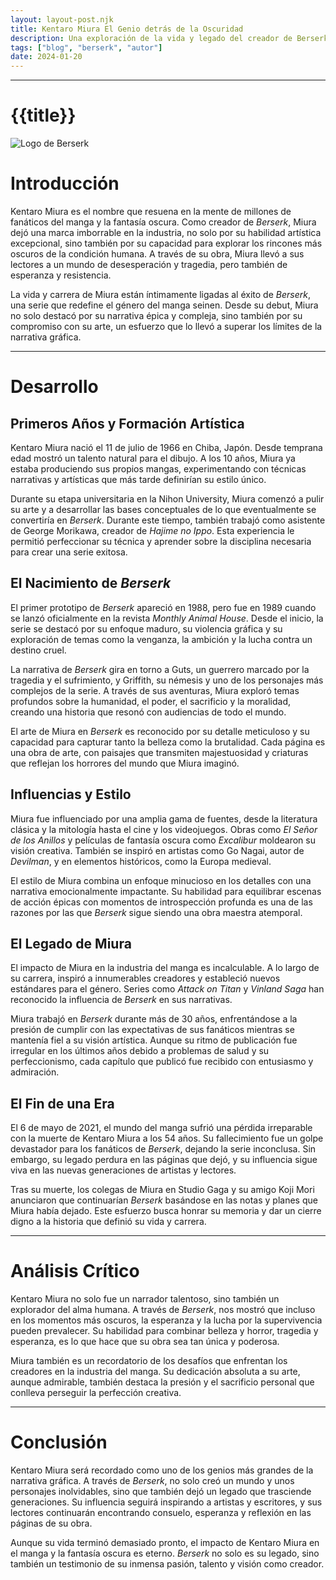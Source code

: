 ```yaml
---
layout: layout-post.njk
title: Kentaro Miura El Genio detrás de la Oscuridad
description: Una exploración de la vida y legado del creador de Berserk
tags: ["blog", "berserk", "autor"]
date: 2024-01-20
---
```

---

# {{title}}
![Logo de Berserk](/img/miura.jpeg)

# Introducción

Kentaro Miura es el nombre que resuena en la mente de millones de fanáticos del manga y la fantasía oscura. Como creador de *Berserk*, Miura dejó una marca imborrable en la industria, no solo por su habilidad artística excepcional, sino también por su capacidad para explorar los rincones más oscuros de la condición humana. A través de su obra, Miura llevó a sus lectores a un mundo de desesperación y tragedia, pero también de esperanza y resistencia.

La vida y carrera de Miura están íntimamente ligadas al éxito de *Berserk*, una serie que redefine el género del manga seinen. Desde su debut, Miura no solo destacó por su narrativa épica y compleja, sino también por su compromiso con su arte, un esfuerzo que lo llevó a superar los límites de la narrativa gráfica.

---

# Desarrollo

## Primeros Años y Formación Artística

Kentaro Miura nació el 11 de julio de 1966 en Chiba, Japón. Desde temprana edad mostró un talento natural para el dibujo. A los 10 años, Miura ya estaba produciendo sus propios mangas, experimentando con técnicas narrativas y artísticas que más tarde definirían su estilo único.

Durante su etapa universitaria en la Nihon University, Miura comenzó a pulir su arte y a desarrollar las bases conceptuales de lo que eventualmente se convertiría en *Berserk*. Durante este tiempo, también trabajó como asistente de George Morikawa, creador de *Hajime no Ippo*. Esta experiencia le permitió perfeccionar su técnica y aprender sobre la disciplina necesaria para crear una serie exitosa.

## El Nacimiento de *Berserk*

El primer prototipo de *Berserk* apareció en 1988, pero fue en 1989 cuando se lanzó oficialmente en la revista *Monthly Animal House*. Desde el inicio, la serie se destacó por su enfoque maduro, su violencia gráfica y su exploración de temas como la venganza, la ambición y la lucha contra un destino cruel. 

La narrativa de *Berserk* gira en torno a Guts, un guerrero marcado por la tragedia y el sufrimiento, y Griffith, su némesis y uno de los personajes más complejos de la serie. A través de sus aventuras, Miura exploró temas profundos sobre la humanidad, el poder, el sacrificio y la moralidad, creando una historia que resonó con audiencias de todo el mundo.

El arte de Miura en *Berserk* es reconocido por su detalle meticuloso y su capacidad para capturar tanto la belleza como la brutalidad. Cada página es una obra de arte, con paisajes que transmiten majestuosidad y criaturas que reflejan los horrores del mundo que Miura imaginó.

## Influencias y Estilo

Miura fue influenciado por una amplia gama de fuentes, desde la literatura clásica y la mitología hasta el cine y los videojuegos. Obras como *El Señor de los Anillos* y películas de fantasía oscura como *Excalibur* moldearon su visión creativa. También se inspiró en artistas como Go Nagai, autor de *Devilman*, y en elementos históricos, como la Europa medieval.

El estilo de Miura combina un enfoque minucioso en los detalles con una narrativa emocionalmente impactante. Su habilidad para equilibrar escenas de acción épicas con momentos de introspección profunda es una de las razones por las que *Berserk* sigue siendo una obra maestra atemporal.

## El Legado de Miura

El impacto de Miura en la industria del manga es incalculable. A lo largo de su carrera, inspiró a innumerables creadores y estableció nuevos estándares para el género. Series como *Attack on Titan* y *Vinland Saga* han reconocido la influencia de *Berserk* en sus narrativas.

Miura trabajó en *Berserk* durante más de 30 años, enfrentándose a la presión de cumplir con las expectativas de sus fanáticos mientras se mantenía fiel a su visión artística. Aunque su ritmo de publicación fue irregular en los últimos años debido a problemas de salud y su perfeccionismo, cada capítulo que publicó fue recibido con entusiasmo y admiración.

## El Fin de una Era

El 6 de mayo de 2021, el mundo del manga sufrió una pérdida irreparable con la muerte de Kentaro Miura a los 54 años. Su fallecimiento fue un golpe devastador para los fanáticos de *Berserk*, dejando la serie inconclusa. Sin embargo, su legado perdura en las páginas que dejó, y su influencia sigue viva en las nuevas generaciones de artistas y lectores.

Tras su muerte, los colegas de Miura en Studio Gaga y su amigo Koji Mori anunciaron que continuarían *Berserk* basándose en las notas y planes que Miura había dejado. Este esfuerzo busca honrar su memoria y dar un cierre digno a la historia que definió su vida y carrera.

---

# Análisis Crítico

Kentaro Miura no solo fue un narrador talentoso, sino también un explorador del alma humana. A través de *Berserk*, nos mostró que incluso en los momentos más oscuros, la esperanza y la lucha por la supervivencia pueden prevalecer. Su habilidad para combinar belleza y horror, tragedia y esperanza, es lo que hace que su obra sea tan única y poderosa.

Miura también es un recordatorio de los desafíos que enfrentan los creadores en la industria del manga. Su dedicación absoluta a su arte, aunque admirable, también destaca la presión y el sacrificio personal que conlleva perseguir la perfección creativa.

---

# Conclusión

Kentaro Miura será recordado como uno de los genios más grandes de la narrativa gráfica. A través de *Berserk*, no solo creó un mundo y unos personajes inolvidables, sino que también dejó un legado que trasciende generaciones. Su influencia seguirá inspirando a artistas y escritores, y sus lectores continuarán encontrando consuelo, esperanza y reflexión en las páginas de su obra.

Aunque su vida terminó demasiado pronto, el impacto de Kentaro Miura en el manga y la fantasía oscura es eterno. *Berserk* no solo es su legado, sino también un testimonio de su inmensa pasión, talento y visión como creador.
